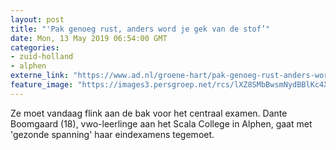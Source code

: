 ```yaml
---
layout: post
title: "'Pak genoeg rust, anders word je gek van de stof’"
date: Mon, 13 May 2019 06:54:00 GMT
categories: 
- zuid-holland 
- alphen 
externe_link: "https://www.ad.nl/groene-hart/pak-genoeg-rust-anders-word-je-gek-van-de-stof~a83297bf/"
feature_image: "https://images3.persgroep.net/rcs/lXZ8SMbBwsmNydBBlKc4X8peSHM/diocontent/148116457/_fitwidth/400/?appId=21791a8992982cd8da851550a453bd7f&quality=0.7"
---
```


Ze moet vandaag flink aan de bak voor het centraal examen. Dante Boomgaard (18), vwo-leerlinge aan het Scala College in Alphen, gaat met 'gezonde spanning' haar eindexamens tegemoet.
